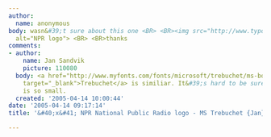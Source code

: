 ```yaml
---
author:
  name: anonymous
body: wasn&#39;t sure about this one <BR> <BR><img src="http://www.typophile.com/forums/messages/83/69716.gif"
  alt="NPR logo"> <BR> <BR>thanks
comments:
- author:
    name: Jan Sandvik
    picture: 110080
  body: <a href="http://www.myfonts.com/fonts/microsoft/trebuchet/ms-bold/testdrive.html?s=n+p+r&amp;p=72"
    target="_blank">Trebuchet</a> is similiar. It&#39;s hard to be sure, the sample
    is so small.
  created: '2005-04-14 10:00:44'
date: '2005-04-14 09:17:14'
title: '&#40;x&#41; NPR National Public Radio logo - MS Trebuchet {Jan}'

---
```

